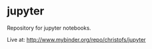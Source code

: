 # jupyter

Repository for jupyter notebooks.

Live at: http://www.mybinder.org/repo/christofs/jupyter
